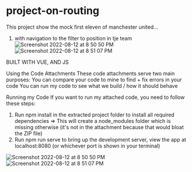 # project-on-routing

This project show the mock first eleven of manchester united...
1. with navigation to the filter to position in tje team ![Screenshot 2022-08-12 at 8 50 50 PM](https://user-images.githubusercontent.com/85455014/184433729-7b0c483c-2e26-4110-bfba-d8a2aac572ef.png)
![Screenshot 2022-08-12 at 8 51 07 PM](https://user-images.githubusercontent.com/85455014/184433742-ba0f8aa6-a6ab-4c36-9251-a812b5c5a895.png)


BUILT WITH VUE, AND JS 

Using the Code Attachments
These code attachments serve two main purposes:
You can compare your code to mine to find + fix errors in your code You can run my code to see what we build / how it should behave


Running my Code
If you want to run my attached code, you need to follow these steps:
1. Run npm install in the extracted project folder to install all required dependencies => This will create a node_modules folder which is missing otherwise (it's not in the attachment because that would bloat the ZIP file)
2. Run npm run serve to bring up the development server, view the app at localhost:8080 (or whichever port is shown in your terminal)


![Screenshot 2022-08-12 at 8 50 50 PM](https://user-images.githubusercontent.com/85455014/184433751-a365d316-fa47-431d-aa5c-a3df9b5c0cad.png)
![Screenshot 2022-08-12 at 8 51 07 PM](https://user-images.githubusercontent.com/85455014/184433754-ceaf8ceb-9b82-490d-8724-d90c393c7bec.png)
